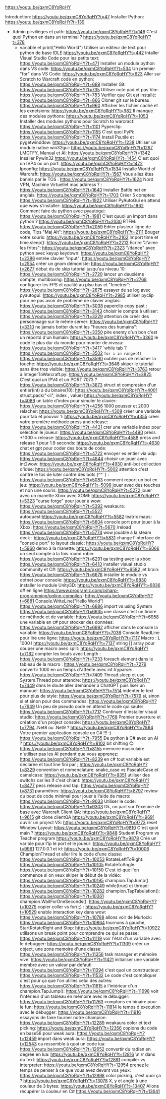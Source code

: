 https://youtu.be/qxmC8YoRqHY

Introduction: https://youtu.be/qxmC8YoRqHY?t=47
Installer Python: https://youtu.be/qxmC8YoRqHY?t=139
- Admin pirvilièges et path: https://youtu.be/qxmC8YoRqHY?t=146
C'est quoi Python en dans un terminal ? https://youtu.be/qxmC8YoRqHY?t=378
  - variable et print("Hello World")
Utiliser un editeur de text pour python de base IDLE https://youtu.be/qxmC8YoRqHY?t=442
Intaller Visual Studio Code pour les petits text: https://youtu.be/qxmC8YoRqHY?t=471
Installer un module python dans VS code: https://youtu.be/qxmC8YoRqHY?t=534
Un premier "for" dans VS Code: https://youtu.be/qxmC8YoRqHY?t=623
Aller sur Scratch to Warcraft codé en python: https://youtu.be/qxmC8YoRqHY?t=689
Installer Git: https://youtu.be/qxmC8YoRqHY?t=735
Utiliser note pad et pas Vim: https://youtu.be/qxmC8YoRqHY?t=783
Verifier que Git est installé: https://youtu.be/qxmC8YoRqHY?t=866
Cloner git sur le bureau: https://youtu.be/qxmC8YoRqHY?t=960
Afficher les fichier caché et les exnetsions: https://youtu.be/qxmC8YoRqHY?t=982
Il manque des modules pythons: https://youtu.be/qxmC8YoRqHY?t=1053
Installer des modules pythons pour Scratch to warcract: https://youtu.be/qxmC8YoRqHY?t=1101
Pyperclip: https://youtu.be/qxmC8YoRqHY?t=1155
C'est quoi PyPi: https://youtu.be/qxmC8YoRqHY?t=1174
Install Psutile et pygetwinddow: https://youtu.be/qxmC8YoRqHY?t=1238
Utiliser un module native win32gui: https://youtu.be/qxmC8YoRqHY?t=1297
LMGTFY, Manual et AI: https://youtu.be/qxmC8YoRqHY?t=1342
Insaller Pywin32 https://youtu.be/qxmC8YoRqHY?t=1454
C'est quoi un IVP4 ou un port: https://youtu.be/qxmC8YoRqHY?t=1472
Ipconfig: https://youtu.be/qxmC8YoRqHY?t=1534
Installe World of Warcraft: https://youtu.be/qxmC8YoRqHY?t=1567
Vous allez êtes bannis par le TOS : https://youtu.be/qxmC8YoRqHY?t=1624
Nord VPN, Machine Virtuellet mac address ? : https://youtu.be/qxmC8YoRqHY?t=1640
Installer Battle net en anglais: https://youtu.be/qxmC8YoRqHY?t=1703
Créer 5 comptes: https://youtu.be/qxmC8YoRqHY?t=1922
Utiliser PyAutoGui en attend que wow s'installer: https://youtu.be/qxmC8YoRqHY?t=1862
Comment faire du python avec pyautogui: https://youtu.be/qxmC8YoRqHY?t=1981
C'est quuoi un import dans python ? https://youtu.be/qxmC8YoRqHY?t=2030
RTFM: https://youtu.be/qxmC8YoRqHY?t=2059
Editer plusieur ligne de code, Tips "Maj Alt": https://youtu.be/qxmC8YoRqHY?t=2111
Bouger votre souris: https://youtu.be/qxmC8YoRqHY?t=2162
Import time et time.sleep(): https://youtu.be/qxmC8YoRqHY?t=2212
Ecrire "J'aime les frites": https://youtu.be/qxmC8YoRqHY?t=2323
"/dance" avec python avec keyup  keydown: https://youtu.be/qxmC8YoRqHY?t=2386
entrée clavier "input": https://youtu.be/qxmC8YoRqHY?t=2554
créer un gnom démoniste: https://youtu.be/qxmC8YoRqHY?t=2677
début du de skip tutorial jusqu'au niveau 10: https://youtu.be/qxmC8YoRqHY?t=2720
lancer un deuxième compte, multiboxing: https://youtu.be/qxmC8YoRqHY?t=2768
configurer les FPS et qualité au plsu bas et "fenetrer": https://youtu.be/qxmC8YoRqHY?t=2875
essayer de se log avec pyautogui: https://youtu.be/qxmC8YoRqHY?t=2985
utiliser pyclip pour ne pas avoir de problème de clavier anglais: https://youtu.be/qxmC8YoRqHY?t=3038
paperclip copy past : https://youtu.be/qxmC8YoRqHY?t=3143
choisir le compte à utiliser: https://youtu.be/qxmC8YoRqHY?t=3229
attention de créér des personnsage sur le même server: https://youtu.be/qxmC8YoRqHY?t=3310
ne jamais botter durant les "heures des humains": https://youtu.be/qxmC8YoRqHY?t=3350
pire enemy d'un bon c'est un reportd d'un humain: https://youtu.be/qxmC8YoRqHY?t=3360
le code le plus dur du monde pour monter de niveau: https://youtu.be/qxmC8YoRqHY?t=3417
´while tab 1´ https://youtu.be/qxmC8YoRqHY?t=3502
`for i in range(4)` https://youtu.be/qxmC8YoRqHY?t=3590
oublier pas de relacher la touche: https://youtu.be/qxmC8YoRqHY?t=3646
skiper le tutorial sans être trop visible: https://youtu.be/qxmC8YoRqHY?t=3763
retour à IntegerToWarcraft.py: https://youtu.be/qxmC8YoRqHY?t=3825
C'est quoi un IPV4 et un PORT 7073 ? https://youtu.be/qxmC8YoRqHY?t=3873
struct et compresion d'un entier(int) à du binaire(10): https://youtu.be/qxmC8YoRqHY?t=4001
struct.pack("<ii", index , value) https://youtu.be/qxmC8YoRqHY?t=4089
un table d'index pour simuler le clavier: https://youtu.be/qxmC8YoRqHY?t=4256
1000 pousser et 2000 relacher: https://youtu.be/qxmC8YoRqHY?t=4309
créer une variable pour tab et pouvoir 1: https://youtu.be/qxmC8YoRqHY?t=4355
créer votre première méthode press and release: https://youtu.be/qxmC8YoRqHY?t=4431
crer une variable index pour selection le joueur: https://youtu.be/qxmC8YoRqHY?t=4490 
press +1000 = release: https://youtu.be/qxmC8YoRqHY?t=4588
press and release 1 pour 1.9 seconds: https://youtu.be/qxmC8YoRqHY?t=4630
chat et gpt pour coder des bouts de code: https://youtu.be/qxmC8YoRqHY?t=4722
envoyer es entier via udp: https://youtu.be/qxmC8YoRqHY?t=4844
choisir un jouer avec int2wow: https://youtu.be/qxmC8YoRqHY?t=4930
anti-bot collection d'idée: https://youtu.be/qxmC8YoRqHY?t=5002
attention c'est contre le tos de luter contre des bots (^^' ) : https://youtu.be/qxmC8YoRqHY?t=5083
comment report un bot en jeu: https://youtu.be/qxmC8YoRqHY?t=5098
jouer avec des touches et non une souris: https://youtu.be/qxmC8YoRqHY?t=5272
jouer avec un manette Xbox avec XOMI: https://youtu.be/qxmC8YoRqHY?t=5323
"curse forge" pour jouer à wow: https://youtu.be/qxmC8YoRqHY?t=5392
weakaura: https://youtu.be/qxmC8YoRqHY?t=5527
autoquest:https://youtu.be/qxmC8YoRqHY?t=5582
leatrix maps: https://youtu.be/qxmC8YoRqHY?t=5604
console port pour jouer à la Xbox: https://youtu.be/qxmC8YoRqHY?t=5670
/reload https://youtu.be/qxmC8YoRqHY?t=5774
wow jouable à la steam deck : https://youtu.be/qxmC8YoRqHY?t=5831
change l'interface de "console port" to layout classic: https://youtu.be/qxmC8YoRqHY?t=5960
demo à la manette: https://youtu.be/qxmC8YoRqHY?t=6066
un seul compte à la fois round robin: https://youtu.be/qxmC8YoRqHY?t=6291
qa testing avec la xbox: https://youtu.be/qxmC8YoRqHY?t=6410
installer visual studio community et C#: https://youtu.be/qxmC8YoRqHY?t=6582
jet brain: https://youtu.be/qxmC8YoRqHY?t=6678
installer le module vs dotnet pour console: https://youtu.be/qxmC8YoRqHY?t=6830
installer le module Unity3D: https://youtu.be/qxmC8YoRqHY?t=6836
c# en ligne https://www.programiz.com/csharp-programming/online-compiler/: https://youtu.be/qxmC8YoRqHY?t=6881
Console.WriteLine("Hello World") https://youtu.be/qxmC8YoRqHY?t=6886
import vs using System https://youtu.be/qxmC8YoRqHY?t=6935
une classe c'est un tiroire de méthode et de variable: https://youtu.be/qxmC8YoRqHY?t=6958
une variable en c# pour stocker des données: https://youtu.be/qxmC8YoRqHY?t=6992
afficher dans le console la variable: https://youtu.be/qxmC8YoRqHY?t=7036
Console.ReadLine pour lire une ligne: https://youtu.be/qxmC8YoRqHY?t=7117
Macro : L 1000 l https://youtu.be/qxmC8YoRqHY?t=7137
string [] array pour couper une macro avec split: https://youtu.be/qxmC8YoRqHY?t=7182
compter les bouts avec Length : https://youtu.be/qxmC8YoRqHY?t=7233
foreach element dans le tableau de la macro : https://youtu.be/qxmC8YoRqHY?t=7279
convertir 1000 en un temps d'attente avec int.tryparse: https://youtu.be/qxmC8YoRqHY?t=7409
Thread.sleep et use System.Thread pour attendre: https://youtu.be/qxmC8YoRqHY?t=7449
dans le doute aller demander à ChatGPT puis liser un manuuel: https://youtu.be/qxmC8YoRqHY?t=7514
indenter le text pour plus de style: https://youtu.be/qxmC8YoRqHY?t=7579
si, sinon si et sinon pour des commandes: https://youtu.be/qxmC8YoRqHY?t=7649
Un peu de pseudo code en attend le code qui saute: https://youtu.be/qxmC8YoRqHY?t=7717
Continuer d'installer visual studio: https://youtu.be/qxmC8YoRqHY?t=7768
Premier ouverture et création d'un project console: https://youtu.be/qxmC8YoRqHY?t=7794
.Net8 ou .Net9 ? https://youtu.be/qxmC8YoRqHY?t=7884
Votre premier application console en C# !!! :) https://youtu.be/qxmC8YoRqHY?t=7955
De python à C# avec un AI ?  https://youtu.be/qxmC8YoRqHY?t=8102
bit shifting 😊 https://youtu.be/qxmC8YoRqHY?t=8155
memoire musculaire n'utiliser pas les AI pendant que vous apprenez: https://youtu.be/qxmC8YoRqHY?t=8239
en c# tout variable est déclarée et tout line fini par ; https://youtu.be/qxmC8YoRqHY?t=8329
convention et nomenclature: snake_case vs PascaleCase et camelcase: https://youtu.be/qxmC8YoRqHY?t=8351
utiliser des switchs car les if c'est chiant: https://youtu.be/qxmC8YoRqHY?t=8477
pess release and tap: https://youtu.be/qxmC8YoRqHY?t=8731
paramètres: https://youtu.be/qxmC8YoRqHY?t=8797
review du bout de code minimal pour jouer à l'aide de macro: https://youtu.be/qxmC8YoRqHY?t=9033
Utiliser le code: https://youtu.be/qxmC8YoRqHY?t=9303
Ok, on part sur l'execice de base avec Warcraft Client QA: https://youtu.be/qxmC8YoRqHY?t=9615
git clone clientQA https://youtu.be/qxmC8YoRqHY?t=9691
ouvrir un project VS: https://youtu.be/qxmC8YoRqHY?t=9773
reset Window Layout: https://youtu.be/qxmC8YoRqHY?t=9810
C'est quoi main ? https://youtu.be/qxmC8YoRqHY?t=9848
Student Program vs Teacher program https://youtu.be/qxmC8YoRqHY?t=9878
Créé un varible pour l'ip le port et le joueur: https://youtu.be/qxmC8YoRqHY?t=9961
127.0.0.1 et id: https://youtu.be/qxmC8YoRqHY?t=10006
ChampionThread et aller lire le code d'une classe: https://youtu.be/qxmC8YoRqHY?t=10053
RotateLeftToRight: https://youtu.be/qxmC8YoRqHY?t=10105
RotateToAngle: https://youtu.be/qxmC8YoRqHY?t=10150
C'est ici que l'on commence si on veux skiper le début de la vidéo: https://youtu.be/qxmC8YoRqHY?t=10195
champion.TapJump() https://youtu.be/qxmC8YoRqHY?t=10249
while(true) et thread: https://youtu.be/qxmC8YoRqHY?t=10282
champion.TapTabulation(): https://youtu.be/qxmC8YoRqHY?t=10361
champion.WaitForOneSeconds(): https://youtu.be/qxmC8YoRqHY?t=10375
copier coller vs for(;;) : https://youtu.be/qxmC8YoRqHY?t=10529
enable interaction key dans wow: https://youtu.be/qxmC8YoRqHY?t=10788
allons voir de Murlock: https://youtu.be/qxmC8YoRqHY?t=10864
tournons à gauche, StartRotateRight and Stop: https://youtu.be/qxmC8YoRqHY?t=10922
utilisons un break point pour comprendre ce qui se passe: https://youtu.be/qxmC8YoRqHY?t=11119
voir l'état d'un variable avec le debugger: https://youtu.be/qxmC8YoRqHY?t=11309
créér un object, une zone memoire d'une classe: https://youtu.be/qxmC8YoRqHY?t=11356
task manager et mémoire vive: https://youtu.be/qxmC8YoRqHY?t=11421
initialiser une variable membre avec un valeur par defautl: https://youtu.be/qxmC8YoRqHY?t=11394
c'est quoi un constructeur: https://youtu.be/qxmC8YoRqHY?t=11532
Le code c'est compliquer c'est pour ça que l'on utilies celui des autres: https://youtu.be/qxmC8YoRqHY?t=11615
à l'intérieur d'un champion.TapJump(): https://youtu.be/qxmC8YoRqHY?t=11698
voir l'intérieur d'un tableau en mémoire avec le débugger: https://youtu.be/qxmC8YoRqHY?t=11763
comptons en binaire pour le fun: https://youtu.be/qxmC8YoRqHY?t=11814
le temps d'execution avec le débugger: https://youtu.be/qxmC8YoRqHY?t=11916
essayons de faire tourner notre champion: https://youtu.be/qxmC8YoRqHY?t=12289
weakaura color et text picking: https://youtu.be/qxmC8YoRqHY?t=12356
copions du code en base58 pour weak aura: https://youtu.be/qxmC8YoRqHY?t=12459
import dans weak aura: https://youtu.be/qxmC8YoRqHY?t=12543
ca ressemble à quoi un code lua: https://youtu.be/qxmC8YoRqHY?t=12652
convertir du radian en degree en lua: https://youtu.be/qxmC8YoRqHY?t=12816
\n \r dans du text: https://youtu.be/qxmC8YoRqHY?t=12891
compiler vs interpreter: https://youtu.be/qxmC8YoRqHY?t=12954
prenez le temps de penser à ce que vous avez devant vos yeux: https://youtu.be/qxmC8YoRqHY?t=12998
color picking, c'est quoi ça ? https://youtu.be/qxmC8YoRqHY?t=13078
X, y et angle à une couleur de 3 bytes: https://youtu.be/qxmC8YoRqHY?t=13407
Allons récupérer la couleur en C# https://youtu.be/qxmC8YoRqHY?t=13641










